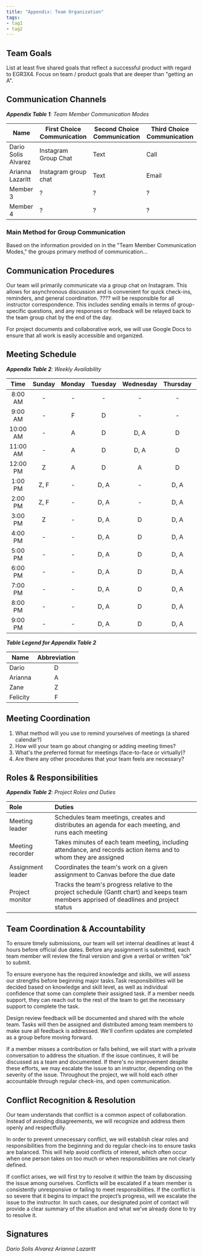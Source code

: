 ```yaml
---
title: "Appendix: Team Organization"
tags:
- tag1
- tag2
---
```


## Team Goals

List at least five shared goals that reflect a successful product with regard to EGR3X4. Focus on team / product goals that are deeper than "getting an A".

## Communication Channels

_**Appendix Table 1**: Team Member Communication Modes_

|Name                 | First Choice Communication | Second Choice Communication | Third Choice Communication |
|---------------------|----------------------------|-----------------------------|----------------------------|
|Dario Solis Alvarez |  Instagram Group Chat | Text | Call |
|Arianna Lazaritt |  Instagram group chat | Text | Email |
|Member 3 |  ? | ? | ? |
|Member 4 |  ? | ? | ? |

### Main Method for Group Communication

Based on the information provided on in the "Team Member Communication Modes," the groups primary method of communication...
 
## Communication Procedures

Our team will primarily communicate via a group chat on Instagram. This allows for asynchronous discussion and is convenient for quick check-ins, reminders, and general coordination. ???? will be responsible for all instructor correspondence. This includes sending emails in terms of group-specific questions, and any responses or feedback will be relayed back to the team group chat by the end of the day.

For project documents and collaborative work, we will use Google Docs to ensure that all work is easily accessible and organized.

## Meeting Schedule

_**Appendix Table 2**: Weekly Availability_

| Time | Sunday | Monday | Tuesday | Wednesday | Thursday | Friday | Saturday |
| :------: | :----: | :----: | :----: | :----: | :----: | :----: | :-----: |
| 8:00 AM | - | - | - | - | - | - | - |
| 9:00 AM | - | F | D | - | - | - | - |
| 10:00 AM | - | A | D | D, A | D | - | - |
| 11:00 AM | - | A | D | D, A | D | A | - |
| 12:00 PM | Z | A | D | A | D | A | - |
| 1:00 PM | Z, F | - | D, A | - | D, A | A | - |
| 2:00 PM | Z, F | - | D, A | - | D, A | A | - |
| 3:00 PM | Z | - | D, A | D | D, A | A | - |
| 4:00 PM | - | - | D, A | D | D, A | A | - |
| 5:00 PM | - | - | D, A | D | D, A | A | - |
| 6:00 PM | - | - | D, A | D | D, A | A | - |
| 7:00 PM | - | - | D, A | D | D, A | A | - |
| 8:00 PM | - | - | D, A | D | D, A | A | - |
| 9:00 PM | - | - | D, A | D | D, A | A | - |

_**Table Legend for Appendix Table 2**_

| Name | Abbreviation |
| ----- | :------: |
| Dario | D |
| Arianna | A |
| Zane | Z |
| Felicity | F |


## Meeting Coordination

1. What method will you use to remind yourselves of meetings (a shared calendar?)
1. How will your team go about changing or adding meeting times?
1. What's the preferred format for meetings (face-to-face or virtually)?
1. Are there any other procedures that your team feels are necessary?

## Roles & Responsibilities

_**Appendix Table 2**: Project Roles and Duties_

| **Role**          | **Duties**                                                                                                                                |
| :---------------- | :---------------------------------------------------------------------------------------------------------------------------------------- |
| Meeting leader    | Schedules team meetings, creates and distributes an agenda for each meeting, and runs each meeting                                        |
| Meeting recorder  | Takes minutes of each team meeting, including attendance, and records action items and to whom they are assigned                          |
| Assignment leader | Coordinates the team's work on a given assignment to Canvas before the due date                                                           |
| Project monitor   | Tracks the team's progress relative to the project schedule (Gantt chart) and keeps team members apprised of deadlines and project status |



## Team Coordination & Accountability
To ensure timely submissions, our team will set internal deadlines at least 4 hours before official due dates. Before any assignment is submitted, each team member will review the final version and give a verbal or written “ok” to submit. 

To ensure everyone has the required knowledge and skills, we will assess our strengths before beginning major tasks.Task responsibilities will be decided based on knowledge and skill level, as well as individual confidence that some can complete their assigned task. If a member needs support, they can reach out to the rest of the team to get the necessary support to complete the task.

Design review feedback will be documented and shared with the whole team. Tasks will then be assigned and distributed among team members to make sure all feedback is addressed. We'll confirm updates are completed as a group before moving forward.

If a member misses a contribution or falls behind, we will start with a private conversation to address the situation. If the issue continues, it will be discussed as a team and documented. If there's no improvement despite these efforts, we may escalate the issue to an instructor, depending on the severity of the issue. Throughout the project, we will hold each other accountable through regular check-ins, and open communication.

## Conflict Recognition & Resolution

Our team understands that conflict is a common aspect of collaboration. Instead of avoiding disagreements, we will recognize and address them openly and respectfully. 

In order to prevent unnecessary conflict, we will establish clear roles and responsibilities from the beginning and do regular check-ins to ensure tasks are balanced. This will help avoid conflicts of interest, which often occur when one person takes on too much or when responsibilities are not clearly defined.

If conflict arises, we will first try to resolve it within the team by discussing the issue among ourselves. Conflicts will be escalated if a team member is consistently unresponsive or failing to meet responsibilities. If the conflict is so severe that it begins to impact the project’s progress, will we escalate the issue to the instructor. In such cases, our designated point of contact will provide a clear summary of the situation and what we’ve already done to try to resolve it.


## Signatures

_Dario Solis Alvarez_ 
_Arianna Lazaritt_ 

